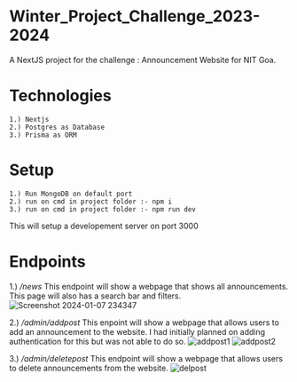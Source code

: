 # Winter_Project_Challenge_2023-2024
A NextJS project for the challenge : Announcement Website for NIT Goa.

# Technologies
```
1.) Nextjs
2.) Postgres as Database
3.) Prisma as ORM
``` 


# Setup
```
1.) Run MongoDB on default port
2.) run on cmd in project folder :- npm i
3.) run on cmd in project folder :- npm run dev
```

This will setup a developement server on port 3000

# Endpoints
1.) */news*
This endpoint will show a webpage that shows all announcements. This page will also has a search bar and filters.
![Screenshot 2024-01-07 234347](https://github.com/joyal343/Winter_Project_Challenge_2023-2024/assets/136673083/0cf1283d-95c1-4525-a7d3-ef062b3c3704)

2.) */admin/addpost*
This enpoint will show a webpage that allows users to add an announcement to the website. I had initially planned on adding authentication for this but was not able to do so.
![addpost1](https://github.com/joyal343/Winter_Project_Challenge_2023-2024/assets/136673083/ca31880c-06a8-46a9-a478-5a4a1855b64f)
![addpost2](https://github.com/joyal343/Winter_Project_Challenge_2023-2024/assets/136673083/5cf3d166-99cb-4a27-992c-b253cd51d5fb)

3.) */admin/deletepost*
This endpoint will show a webpage that allows users to delete announcements from the website.
![delpost](https://github.com/joyal343/Winter_Project_Challenge_2023-2024/assets/136673083/ef5db1fb-93c7-45ad-8f14-12420dfae85f)


